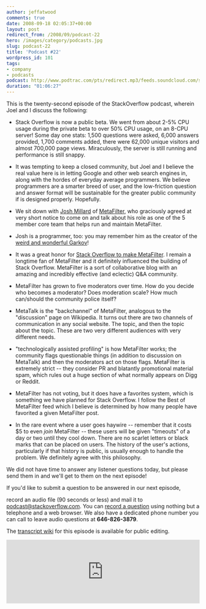 ```yaml
---
author: jeffatwood
comments: true
date: 2008-09-18 02:05:37+00:00
layout: post
redirect_from: /2008/09/podcast-22
hero: /images/category/podcasts.jpg
slug: podcast-22
title: 'Podcast #22'
wordpress_id: 101
tags:
- company
- podcasts
podcast: http://www.podtrac.com/pts/redirect.mp3/feeds.soundcloud.com/stream/14378270-stack-exchange-stack-overflow-podcast-56.mp3
duration: "01:06:27"
---
```


This is the twenty-second episode of the StackOverflow podcast, wherein Joel and I discuss the following:






  * Stack Overflow is now a public beta. We went from about 2-5% CPU usage during the private beta to over 50% CPU usage, on an 8-CPU server! Some day one stats: 1,500 questions were asked, 6,000 answers provided, 1,700 comments added, there were 62,000 unique visitors and almost 700,000 page views. Miraculously, the server is still running and performance is still snappy.


  * It was tempting to keep a closed community, but Joel and I believe the real value here is in letting Google and other web search engines in, along with the hordes of everyday average programmers. We believe programmers are a smarter breed of user, and the low-friction question and answer format will be sustainable for the greater public community if is designed properly. Hopefully.  



  * We sit down with [Josh Millard](http://www.metafilter.com/user/7418) of [MetaFilter](http://en.wikipedia.org/wiki/MetaFilter), who graciously agreed at very short notice to come on and talk about his role as one of the 5 member core team that helps run and maintain MetaFilter.


  * Josh is a programmer, too: you may remember him as the creator of the [weird and wonderful Garkov](http://www.codinghorror.com/blog/archives/001132.html)!


  * It was a great honor for [Stack Overflow to make MetaFilter](http://www.metafilter.com/74896/Hey-Jeff-Wheres-my-advertising-your-new-site-badge). I remain a longtime fan of MetaFilter and it definitely influenced the building of Stack Overflow. MetaFilter is a sort of collaborative blog with an amazing and incredibly effective (and eclectic) Q&A community.


  * MetaFilter has grown to five moderators over time. How do you decide who becomes a moderator? Does moderation scale? How much can/should the community police itself?


  * MetaTalk is the "backchannel" of MetaFilter, analogous to the "discussion" page on Wikipedia. It turns out there are two channels of communication in any social website. The topic, and then the topic about the topic. These are two very different audiences with very different needs.  



  * "technologically assisted profiling" is how MetaFilter works; the community flags questionable things (in addition to discussion on MetaTalk) and then the moderators act on those flags. MetaFilter is extremely strict -- they consider PR and blatantly promotional material spam, which rules out a huge section of what normally appears on Digg or Reddit.


  * MetaFilter has not voting, but it does have a favorites system, which is something we have planned for Stack Overflow. I follow the Best of MetaFilter feed which I believe is determined by how many people have favorited a given MetaFilter post.


  * In the rare event where a user goes haywire -- remember that it costs $5 to even _join_ MetaFilter -- these users will be given "timeouts" of a day or two until they cool down. There are no scarlet letters or black marks that can be placed on users. The history of the user's actions, particularly if that history is public, is usually enough to handle the problem. We definitely agree with this philosophy.





We did not have time to answer any listener questions today, but please send them in and we'll get to them on the next episode!









If you'd like to submit a question to be answered in our next episode,  

record an audio file (90 seconds or less) and mail it to [podcast@stackoverflow.com](mailto:podcast@stackoverflow.com). You can [record a question](http://blog.stackoverflow.com/index.php/2008/05/recording-podcast-questions-using-your-telephone/) using nothing but a telephone and a web browser. We also have a dedicated phone number you can call to leave audio questions at **646-826-3879**.





The [transcript wiki](https://stackoverflow.fogbugz.com/default.asp?pg=pgWiki&command=view&ixWikiPage=24227) for this episode is available for public editing.

<iframe width="100%" height="166" scrolling="no" frameborder="no" src="https://w.soundcloud.com/player/?url=https%3A//api.soundcloud.com/tracks/14378270&amp;color=ff5500&amp;auto_play=false&amp;hide_related=false&amp;show_comments=true&amp;show_user=true&amp;show_reposts=false"></iframe>
